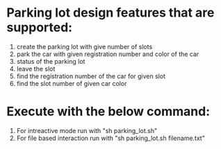Parking lot design features that are supported:
===============================================

1) create the parking lot with give number of slots
2) park the car with given registration number and color of the car
3) status of the parking lot
4) leave the slot
5) find the registration number of the car for given slot
6) find the slot number of given car color


Execute with the below command:
================================

1) For intreactive mode run with "sh parking_lot.sh"
2) For file based interaction run with "sh parking_lot.sh filename.txt"
